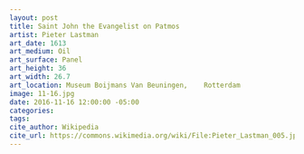 ```yaml
---
layout: post
title: Saint John the Evangelist on Patmos
artist: Pieter Lastman
art_date: 1613
art_medium: Oil
art_surface: Panel
art_height: 36
art_width: 26.7
art_location: Museum Boijmans Van Beuningen,	Rotterdam
image: 11-16.jpg
date: 2016-11-16 12:00:00 -05:00
categories:
tags:
cite_author: Wikipedia
cite_url: https://commons.wikimedia.org/wiki/File:Pieter_Lastman_005.jpg
---
```

